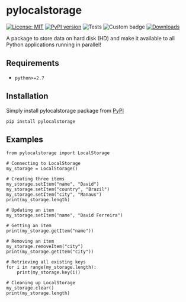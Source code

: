 # pylocalstorage

[![License: MIT](https://img.shields.io/badge/License-MIT-yellow.svg)](https://github.com/ferreirad08/pylocalstorage/blob/main/LICENSE)
[![PyPI version](https://badge.fury.io/py/pylocalstorage.svg)](https://badge.fury.io/py/pylocalstorage)
![Tests](https://github.com/ferreirad08/pylocalstorage/actions/workflows/tests.yml/badge.svg)
![Custom badge](https://img.shields.io/endpoint?url=https%3A%2F%2Fjsonblob.com%2Fapi%2FjsonBlob%2F1002315458195767296)
[![Downloads](https://pepy.tech/badge/pylocalstorage/month)](https://pepy.tech/project/pylocalstorage)

A package to store data on hard disk (HD) and make it available to all Python applications running in parallel!

## Requirements
* `python>=2.7`

## Installation

Simply install pylocalstorage package from [PyPI](https://pypi.org/project/pylocalstorage/)

    pip install pylocalstorage

## Examples

    from pylocalstorage import LocalStorage

    # Connecting to LocalStorage
    my_storage = LocalStorage()

    # Creating three items
    my_storage.setItem("name", "David")
    my_storage.setItem("country", "Brazil")
    my_storage.setItem("city", "Manaus")
    print(my_storage.length)

    # Updating an item
    my_storage.setItem("name", "David Ferreira")

    # Getting an item
    print(my_storage.getItem("name"))

    # Removing an item
    my_storage.removeItem("city")
    print(my_storage.getItem("city"))

    # Retrieving all existing keys
    for i in range(my_storage.length):
        print(my_storage.key(i))

    # Cleaning up LocalStorage
    my_storage.clear()
    print(my_storage.length)
